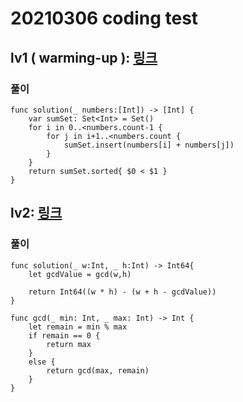 # 20210306 coding test



## lv1 ( warming-up ): [링크](https://programmers.co.kr/learn/courses/30/lessons/68644) 

### 풀이
```
func solution(_ numbers:[Int]) -> [Int] {
    var sumSet: Set<Int> = Set()
    for i in 0..<numbers.count-1 {
        for j in i+1..<numbers.count {
            sumSet.insert(numbers[i] + numbers[j])
        }
    }
    return sumSet.sorted{ $0 < $1 }
}
```

## lv2: [링크](https://programmers.co.kr/learn/courses/30/lessons/62048)

### 풀이
```
func solution(_ w:Int, _ h:Int) -> Int64{
    let gcdValue = gcd(w,h)
    
    return Int64((w * h) - (w + h - gcdValue))
}

func gcd(_ min: Int, _ max: Int) -> Int {
    let remain = min % max
    if remain == 0 {
        return max
    }
    else {
        return gcd(max, remain)
    }
}
```
